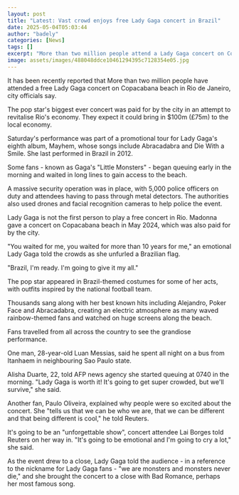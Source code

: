 ```yaml
---
layout: post
title: "Latest: Vast crowd enjoys free Lady Gaga concert in Brazil"
date: 2025-05-04T05:03:44
author: "badely"
categories: [News]
tags: []
excerpt: "More than two million people attend a Lady Gaga concert on Copacabana beach, paid for by Rio de Janeiro city to help boost the economy."
image: assets/images/488048ddce10461294395c7128354e05.jpg
---
```


It has been recently reported that More than two million people have attended a free Lady Gaga concert on Copacabana beach in Rio de Janeiro, city officials say. 

The pop star's biggest ever concert was paid for by the city in an attempt to revitalise Rio's economy. They expect it could bring in $100m (£75m) to the local economy. 

Saturday's performance was part of a promotional tour for Lady Gaga's eighth album, Mayhem, whose songs include Abracadabra and Die With a Smile. She last performed in Brazil in 2012.

Some fans - known as Gaga's "Little Monsters" - began queuing early in the morning and waited in long lines to gain access to the beach.

A massive security operation was in place, with 5,000 police officers on duty and attendees having to pass through metal detectors. The authorities also used drones and facial recognition cameras to help police the event. 

Lady Gaga is not the first person to play a free concert in Rio. Madonna gave a  concert on Copacabana beach in May 2024, which was also paid for by the city.

"You waited for me, you waited for more than 10 years for me," an emotional Lady Gaga told the crowds as she unfurled a Brazilian flag.  

"Brazil, I'm ready. I'm going to give it my all."

The pop star appeared in Brazil-themed costumes for some of her acts, with outfits inspired by the national football team. 

Thousands sang along with her best known hits including Alejandro, Poker Face and Abracadabra, creating an electric atmosphere as many waved rainbow-themed fans and watched on huge screens along the beach. 

Fans travelled from all across the country to see the grandiose performance.  

One man, 28-year-old Luan Messias, said he spent all night on a bus from Itanhaem in neighbouring Sao Paulo state.

Alisha Duarte, 22, told AFP news agency she started queuing at 0740 in the morning. "Lady Gaga is worth it! It's going to get super crowded, but we'll survive," she said. 

Another fan, Paulo Oliveira, explained why people were so excited about the concert. She "tells us that we can be who we are, that we can be different and that being different is cool," he told Reuters. 

It's going to be an "unforgettable show", concert attendee Lai Borges told Reuters on her way in. "It's going to be emotional and I'm going to cry a lot," she said. 

As the event drew to a close, Lady Gaga told the audience - in a reference to the nickname for Lady Gaga fans - "we are monsters and monsters never die," and she brought the concert to a close with Bad Romance, perhaps her most famous song.

